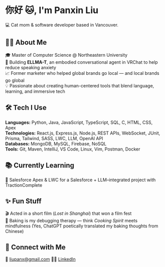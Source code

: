 # 你好 🐱, I'm Panxin Liu  
💻 Cat mom & software developer based in Vancouver.

## 👩‍💻 About Me  
🎓 Master of Computer Science @ Northeastern University  
🧠 Building **ELLMA-T**, an embodied conversational agent in VRChat to help reduce speaking anxiety  
📈 Former marketer who helped global brands go local — and local brands go global  
💡 Passionate about creating human-centered tools that blend language, learning, and immersive tech  

## 🛠 Tech I Use  
**Languages:** Python, Java, JavaScript, TypeScript, SQL, C, HTML, CSS, Apex  
**Technologies:** React.js, Express.js, Node.js, REST APIs, WebSocket, JUnit, Prisma, Tailwind, SASS, LWC, LLM, OpenAI API  
**Databases:** MongoDB, MySQL, Firebase, NoSQL  
**Tools:** Git, Maven, IntelliJ, VS Code, Linux, Vim, Postman, Docker  

## 📚 Currently Learning  
🔧 Salesforce Apex & LWC for a Salesforce + LLM–integrated project with TractionComplete

## ✨ Fun Stuff
🎬 Acted in a short film (*Lost in Shanghai*) that won a film fest  
🧁 Baking is my debugging therapy — think *Cooking Spirit* meets mindfulness (Yes, ChatGPT poetically translated my baking thoughts from Chinese)

## 🔗 Connect with Me  
📧 liupanx@gmail.com
🧑‍💼 [LinkedIn](https://www.linkedin.com/in/claireliu1222/)
